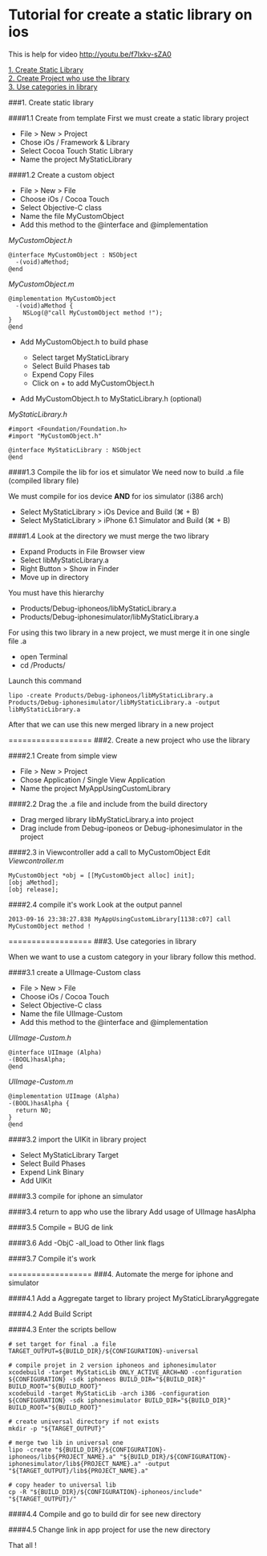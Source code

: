 Tutorial for create a static library on ios
==================


This is help for video http://youtu.be/f7lxkv-sZA0

[1. Create Static Library](https://github.com/rubijn/ios-static-library/blob/master/README.md#1-create-static-library)<br/>
[2. Create Project who use the library](https://github.com/rubijn/ios-static-library/blob/master/README.md#2-create-a-new-project-who-use-the-library)<br/>
[3. Use categories in library](https://github.com/rubijn/ios-static-library/blob/master/README.md#3-use-categories-in-library)


###1. Create static library

####1.1 Create from template 
First we must create a static library project
* File > New > Project
* Chose iOs / Framework & Library
* Select Cocoa Touch Static Library
* Name the project MyStaticLibrary

####1.2 Create a custom object
* File > New > File
* Choose iOs / Cocoa Touch 
* Select Objective-C class 
* Name the file MyCustomObject
* Add this method to the @interface and @implementation

_MyCustomObject.h_

    @interface MyCustomObject : NSObject
      -(void)aMethod;
    @end

_MyCustomObject.m_

    @implementation MyCustomObject
      -(void)aMethod {
        NSLog(@"call MyCustomObject method !");
    }
    @end

* Add MyCustomObject.h to build phase 
  * Select target MyStaticLibrary
  * Select Build Phases tab
  * Expend Copy Files 
  * Click on + to add MyCustomObject.h

* Add MyCustomObject.h to MyStaticLibrary.h (optional) 

_MyStaticLibrary.h_

    #import <Foundation/Foundation.h>
    #import "MyCustomObject.h"

    @interface MyStaticLibrary : NSObject
    @end

####1.3 Compile the lib for ios et simulator
We need now to build .a file (compiled library file)

We must compile for ios device **AND** for ios simulator (i386 arch)
* Select MyStaticLibrary > iOs Device and Build (&#x2318; + B)
* Select MyStaticLibrary > iPhone 6.1 Simulator and Build (&#x2318; + B)

####1.4 Look at the directory we must merge the two library 
* Expand Products in File Browser view 
* Select libMyStaticLibrary.a
* Right Button > Show in Finder 
* Move up in directory

You must have this hierarchy
* Products/Debug-iphoneos/libMyStaticLibrary.a
* Products/Debug-iphonesimulator/libMyStaticLibrary.a

For using this two library in a new project, we must merge it in one single file .a

* open Terminal
* cd <directory of library>/Products/

Launch this command
   
    lipo -create Products/Debug-iphoneos/libMyStaticLibrary.a Products/Debug-iphonesimulator/libMyStaticLibrary.a -output libMyStaticLibrary.a
    
After that we can use this new merged library in a new project     


==================
###2. Create a new project who use the library

####2.1 Create from simple view
* File > New > Project
* Chose Application / Single View Application
* Name the project MyAppUsingCustomLibrary

####2.2 Drag the .a file and include from the build directory
* Drag merged library libMyStaticLibrary.a into project 
* Drag include from Debug-iponeos or Debug-iphonesimulator in the project

####2.3 in Viewcontroller add a call to MyCustomObject
Edit _Viewcontroller.m_
    
    MyCustomObject *obj = [[MyCustomObject alloc] init];
    [obj aMethod];
    [obj release];    

####2.4 compile it's work
Look at the output pannel 

    2013-09-16 23:38:27.838 MyAppUsingCustomLibrary[1138:c07] call MyCustomObject method !

==================
###3. Use categories in library 

When we want to use a custom category in your library follow this method.

####3.1 create a UIImage-Custom class
* File > New > File
* Choose iOs / Cocoa Touch 
* Select Objective-C class 
* Name the file UIImage-Custom
* Add this method to the @interface and @implementation

_UIImage-Custom.h_

    @interface UIImage (Alpha)
    -(BOOL)hasAlpha;
    @end
    
_UIImage-Custom.m_

    @implementation UIImage (Alpha)
    -(BOOL)hasAlpha {
      return NO;
    }
    @end

####3.2 import the UIKit in library project
* Select MyStaticLibrary Target
* Select Build Phases 
* Expend Link Binary
* Add UIKit

####3.3 compile for iphone an simulator 

####3.4 return to app who use the library 
Add usage of UIImage hasAlpha

####3.5 Compile = BUG de link

####3.6 Add -ObjC -all_load to Other link flags 

####3.7 Compile it's work 

==================
###4. Automate the merge for iphone and simulator 

####4.1 Add a Aggregate target to library project MyStaticLibraryAggregate

####4.2 Add Build Script 

####4.3 Enter the scripts bellow

    # set target for final .a file
    TARGET_OUTPUT=${BUILD_DIR}/${CONFIGURATION}-universal

    # compile projet in 2 version iphoneos and iphonesimulator
    xcodebuild -target MyStaticLib ONLY_ACTIVE_ARCH=NO -configuration ${CONFIGURATION} -sdk iphoneos BUILD_DIR="${BUILD_DIR}" BUILD_ROOT="${BUILD_ROOT}"
    xcodebuild -target MyStaticLib -arch i386 -configuration ${CONFIGURATION} -sdk iphonesimulator BUILD_DIR="${BUILD_DIR}" BUILD_ROOT="${BUILD_ROOT}"

    # create universal directory if not exists
    mkdir -p "${TARGET_OUTPUT}"

    # merge two lib in universal one
    lipo -create "${BUILD_DIR}/${CONFIGURATION}-iphoneos/lib${PROJECT_NAME}.a" "${BUILD_DIR}/${CONFIGURATION}-iphonesimulator/lib${PROJECT_NAME}.a" -output "${TARGET_OUTPUT}/lib${PROJECT_NAME}.a"

    # copy header to universal lib
    cp -R "${BUILD_DIR}/${CONFIGURATION}-iphoneos/include" "${TARGET_OUTPUT}/"

####4.4 Compile and go to build dir for see new directory

####4.5 Change link in app project for use the new directory 

That all !


 
